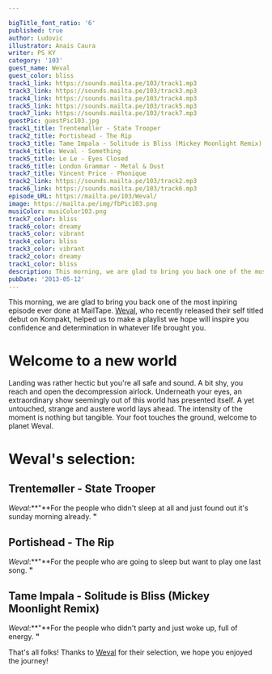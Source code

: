 ```yaml
---

bigTitle_font_ratio: '6'
published: true
author: Ludovic
illustrator: Anais Caura
writer: PS KY
category: '103'
guest_name: Weval
guest_color: bliss
track1_link: https://sounds.mailta.pe/103/track1.mp3
track3_link: https://sounds.mailta.pe/103/track3.mp3
track4_link: https://sounds.mailta.pe/103/track4.mp3
track5_link: https://sounds.mailta.pe/103/track5.mp3
track7_link: https://sounds.mailta.pe/103/track7.mp3
guestPic: guestPic103.jpg
track1_title: Trentemøller - State Trooper
track2_title: Portishead - The Rip
track3_title: Tame Impala - Solitude is Bliss (Mickey Moonlight Remix)
track4_title: Weval - Something
track5_title: Le Le - Eyes Closed
track6_title: London Grammar - Metal & Dust
track7_title: Vincent Price - Phonique
track2_link: https://sounds.mailta.pe/103/track2.mp3
track6_link: https://sounds.mailta.pe/103/track6.mp3
episode_URL: https://mailta.pe/103/Weval/
image: https://mailta.pe/img/fbPic103.png
musiColor: musiColor103.png
track7_color: bliss
track6_color: dreamy
track5_color: vibrant
track4_color: bliss
track3_color: vibrant
track2_color: dreamy
track1_color: bliss
description: This morning, we are glad to bring you back one of the most inpiring episode ever done at MailTape. Weval, who recently released their self titled debut on Kompakt, helped us to make a playlist we hope will inspire you confidence and determination in whatever life brought you.
pubDate: '2013-05-12'
---
```

This morning, we are glad to bring you back one of the most inpiring episode ever done at MailTape. [Weval](https://www.facebook.com/wevalmusic/), who recently released their self titled debut on Kompakt, helped us to make a playlist we hope will inspire you confidence and determination in whatever life brought you.


# Welcome to a new world

Landing was rather hectic but you're all safe and sound. A bit shy, you reach and open the decompression airlock. Underneath your eyes, an extraordinary show seemingly out of this world has presented itself. A yet untouched, strange and austere world lays ahead. The intensity of the moment is nothing but tangible. Your foot touches the ground, welcome to planet Weval.

# Weval's selection:

## Trentemøller - State Trooper
_Weval_:**"**For the people who didn't sleep at all and just found out it's sunday morning already. **"** 

## Portishead - The Rip
_Weval_:**"**For the people who are going to sleep but want to play one last song. **"** 

## Tame Impala - Solitude is Bliss (Mickey Moonlight Remix)
_Weval_:**"**For the people who didn't party and just woke up, full of energy. **"** 

That's all folks! Thanks to [Weval](https://www.facebook.com/wevalmusic/) for their selection, we hope you enjoyed the journey!
